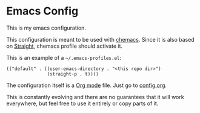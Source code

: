 # Emacs Config

This is my emacs configuration.

This configuration is meant to be used with [chemacs](https://github.com/plexus/chemacs).
Since it is also based on [Straight](https://github.com/raxod502/straight.el), 
chemacs profile should activate it. 

This is an example of a `~/.emacs-profiles.el`:

```elisp
(("default" . ((user-emacs-directory . "<this repo dir>")
               (straight-p . t))))
```

The configuration itself is a [Org mode](https://orgmode.org) file.
Just go to [config.org](config.org).

This is constantly evolving and there are no guarantees that it will work everywhere,
but feel free to use it entirely or copy parts of it.

